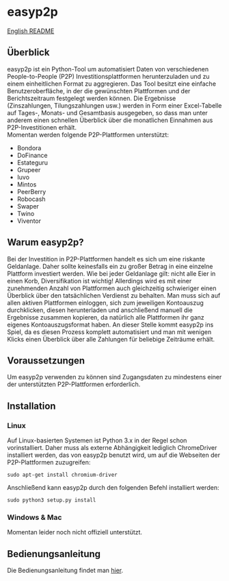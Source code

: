# easyp2p

[English README](README.md)

## Überblick

easyp2p ist ein Python-Tool um automatisiert Daten von verschiedenen
People-to-People (P2P) Investitionsplattformen herunterzuladen und zu
einem einheitlichen Format zu aggregieren.
Das Tool besitzt eine einfache Benutzeroberfläche, in der die gewünschten
Plattformen und der Berichtszeitraum festgelegt werden können. Die
Ergebnisse (Zinszahlungen, Tilungszahlungen usw.) werden in Form einer
Excel-Tabelle auf Tages-, Monats- und Gesamtbasis ausgegeben, so dass man
unter anderem einen schnellen Überblick über die monatlichen Einnahmen aus
P2P-Investitionen erhält.  
Momentan werden folgende P2P-Plattformen unterstützt:

* Bondora
* DoFinance
* Estateguru
* Grupeer
* Iuvo
* Mintos
* PeerBerry
* Robocash
* Swaper
* Twino
* Viventor

## Warum easyp2p?

Bei der Investition in P2P-Plattformen handelt es sich um eine riskante
Geldanlage. Daher sollte keinesfalls ein zu großer Betrag in eine einzelne
Plattform investiert werden. Wie bei jeder Geldanlage gilt: nicht alle Eier
in einen Korb, Diversifikation ist wichtig! Allerdings wird es mit einer
zunehmenden Anzahl von Plattformen auch gleichzeitig schwieriger einen
Überblick über den tatsächlichen Verdienst zu behalten. Man muss sich auf
allen aktiven Plattformen einloggen, sich zum jeweiligen Kontoauszug
durchklicken, diesen herunterladen und anschließend manuell die Ergebnisse
zusammen kopieren, da natürlich alle Plattformen ihr ganz eigenes
Kontoauszugsformat haben. An dieser Stelle kommt easyp2p ins Spiel, da es
diesen Prozess komplett automatisiert und man mit wenigen Klicks einen
Überblick über alle Zahlungen für beliebige Zeiträume erhält.

## Voraussetzungen

Um easyp2p verwenden zu können sind Zugangsdaten zu mindestens einer der
unterstützten P2P-Plattformen erforderlich.

## Installation

### Linux

Auf Linux-basierten Systemen ist Python 3.x in der Regel schon vorinstalliert.
Daher muss als externe Abhängigkeit lediglich ChromeDriver installiert werden,
das von easyp2p benutzt wird, um auf die Webseiten der P2P-Plattformen
zuzugreifen:

    sudo apt-get install chromium-driver

Anschließend kann easyp2p durch den folgenden Befehl installiert werden:

    sudo python3 setup.py install

### Windows & Mac

Momentan leider noch nicht offiziell unterstützt.

## Bedienungsanleitung

Die Bedienungsanleitung findet man [hier](docs/user_manual_de.md).
